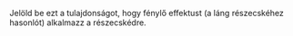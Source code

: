Jelöld be ezt a tulajdonságot, hogy fénylő effektust (a láng részecskéhez hasonlót) alkalmazz a részecskédre.